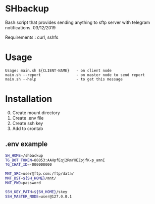 # SHbackup

Bash script that provides sending anything to sftp
server with telegram notifications. 03/12/2019

Requirements : curl, sshfs

# Usage
```
Usage: main.sh ${CLIENT-NAME}   - on client node
main.sh --report                - on master node to send report
main.sh --help                  - to get this message
```
# Installation

0. Create mount directory
0. Create .env file
0. Create ssh key
0. Add to crontab

## .env example
```bash
SH_HOME=/shbackup
TG_BOT_TOKEN=80853:AAHpfEqj2RmYXEZpjfK-p_amnI
TG_CHAT_ID=-000000000

MNT_SRC=user@ftp.com:/ftp/data/
MNT_DST=${SH_HOME}/mnt/
MNT_PWD=password

SSH_KEY_PATH=${SH_HOME}/skey
SSH_MASTER_NODE=user@127.0.0.1

```
